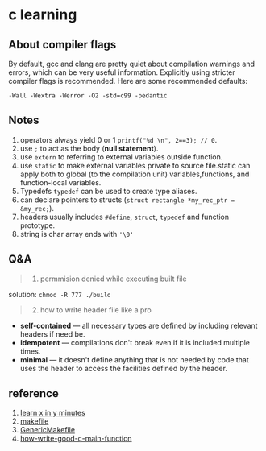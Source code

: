 # c learning

## About compiler flags

By default, gcc and clang are pretty quiet about compilation warnings and errors, which can be very useful information.
Explicitly using stricter compiler flags is recommended. Here are some recommended defaults:

`-Wall -Wextra -Werror -O2 -std=c99 -pedantic`

## Notes

1. operators always yield 0 or 1 `printf("%d \n", 2==3); // 0`.
2. use `;` to act as the body (**null statement**).
3. use `extern` to referring to external variables outside function.
4. use `static` to make external variables private to source file.static can apply both to global (to the compilation
   unit) variables,functions, and function-local variables.
5. Typedefs `typedef` can be used to create type aliases.
6. can declare pointers to structs (`struct rectangle *my_rec_ptr = &my_rec;`).
7. headers usually includes `#define`, `struct`, `typedef` and function prototype.
8. string is char array ends with `'\0'`

## Q&A

> 1. permmision denied while executing built file

solution: `chmod -R 777 ./build`

> 2. how to write header file like a pro

- **self-contained** — all necessary types are defined by including relevant headers if need be.
- **idempotent** — compilations don't break even if it is included multiple times.
- **minimal** — it doesn't define anything that is not needed by code that uses the header to access the facilities
  defined by the header.

## reference

1. [learn x in y minutes](https://learnxinyminutes.com/docs/c/)
2. [makefile](https://makefiletutorial.com)
3. [GenericMakefile](https://github.com/mbcrawfo/GenericMakefile)
4. [how-write-good-c-main-function](https://opensource.com/article/19/5/how-write-good-c-main-function)
